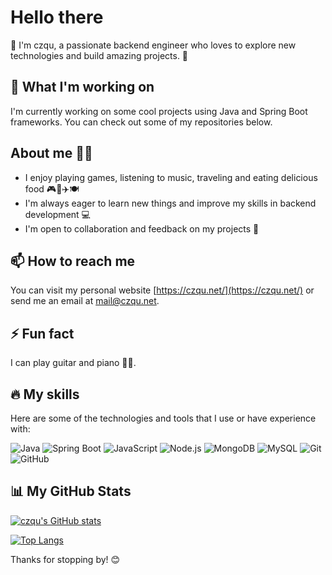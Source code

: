 # Hello there 
👋 I'm czqu, a passionate backend engineer who loves to explore new technologies and build amazing projects. 🚀
## 🔭 What I'm working on
I'm currently working on some cool projects using Java and Spring Boot frameworks. You can check out some of my repositories below.
## About me 🙋‍♂️
- I enjoy playing games, listening to music, traveling and eating delicious food 🎮🎵✈️🍽️
- I'm always eager to learn new things and improve my skills in backend development 💻
- I'm open to collaboration and feedback on my projects 💬
## 📫 How to reach me
You can visit my personal website [https://czqu.net/](https://czqu.net/) or send me an email at [mail@czqu.net](mailto:mail@czqu.net).
## ⚡ Fun fact
I can play guitar and piano 🎸🎹.
## 🔥 My skills

Here are some of the technologies and tools that I use or have experience with:

![Java](https://img.shields.io/badge/-Java-007396?style=flat-square&logo=java&logoColor=white)
![Spring Boot](https://img.shields.io/badge/-Spring%20Boot-6DB33F?style=flat-square&logo=spring-boot&logoColor=white)
![JavaScript](https://img.shields.io/badge/-JavaScript-F7DF1E?style=flat-square&logo=javascript&logoColor=black)
![Node.js](https://img.shields.io/badge/-Node.js-339933?style=flat-square&logo=node.js&logoColor=white)
![MongoDB](https://img.shields.io/badge/-MongoDB-47A248?style=flat-square&logo=mongodb&logoColor=white)
![MySQL](https://img.shields.io/badge/-MySQL-4479A1?style=flat-square&logo=mysql&logoColor=white)
![Git](https://img.shields.io/badge/-Git-F05032?style=flat-square&logo=git&logoColor=white)
![GitHub](https://img.shields.io/badge/-GitHub-181717?style=flat-square&logo=github&logoColor=white)

## 📊 My GitHub Stats

[![czqu's GitHub stats](https://github-readme-stats.vercel.app/api?username=czqu)](https://github.com/czqu)

[![Top Langs](https://github-readme-stats.vercel.app/api/top-langs/?username=czqu)](https://github.com/czqu)

Thanks for stopping by! 😊
